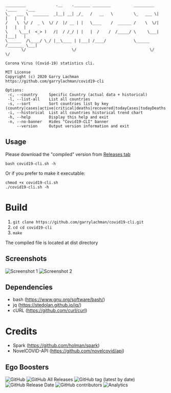  ```
 _________             .__    ._______ ________          _________ .____    .___ 
\_   ___ \  _______  _|__| __| _/_   /   __   \         \_   ___ \|    |   |   |
/    \  \/ /  _ \  \/ /  |/ __ | |   \____    /  ______ /    \  \/|    |   |   |
\     \___(  <_> )   /|  / /_/ | |   |  /    /  /_____/ \     \___|    |___|   |
 \______  /\____/ \_/ |__\____ | |___| /____/            \______  /_______ \___|
        \/                    \/                                \/        \/        
        
 Corona Virus (Covid-19) statistics cli.

 MIT License
 Copyright (c) 2020 Garry Lachman
 https://github.com/garrylachman/covid19-cli

 Options:
  -c, --country     Specific Country (actual data + historical)
  -l, --list-all    List all countries
  -s, --sort        Sort countries list by key (country|cases|active|critical|deaths|recovered|todayCases|todayDeaths|casesPerOneMillion)
  -i, --historical  List all countries historical trend chart 
  -h, --help        Display this help and exit
  -n, --no-banner   Hides "Covid19-CLI" banner
      --version     Output version information and exit
```

## Usage
Please download the "compiled" version from [Releases tab](https://github.com/garrylachman/covid19-cli/releases)

```
bash covid19-cli.sh -h
```

Or if you prefer to make it executable:

```
chmod +x covid19-cli.sh
./covid19-cli.sh -h
```

# Build
1. `git clone https://github.com/garrylachman/covid19-cli.git`
2. `cd cd covid19-cli`
3. `make`

The compiled file is located at dist directory


## Screenshots
![Screenshot 1](https://i.imgur.com/RuECDg9.gif)
![Screenshot 2](https://i.imgur.com/osrONDc.gif)

## Dependencies
* bash (https://www.gnu.org/software/bash/)
* jq (https://stedolan.github.io/jq/)
* cURL (https://github.com/curl/curl)

# Credits
* Spark (https://github.com/holman/spark)
* NovelCOVID-API (https://github.com/novelcovid/api)

## Ego Boosters
![GitHub](https://img.shields.io/github/license/garrylachman/covid19-cli?style=flat-square)
![GitHub All Releases](https://img.shields.io/github/downloads/garrylachman/covid19-cli/total?style=flat-square)
![GitHub tag (latest by date)](https://img.shields.io/github/v/tag/garrylachman/covid19-cli?style=flat-square)
![GitHub Release Date](https://img.shields.io/github/release-date/garrylachman/covid19-cli?style=flat-square)
![GitHub contributors](https://img.shields.io/github/contributors/garrylachman/covid19-cli?style=flat-square)
![Analytics](https://ga-beacon.appspot.com/UA-161573879-1/github/readme?flat&useReferer)
